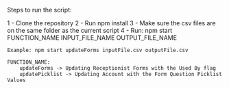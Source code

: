 Steps to run the script:

1 - Clone the repository
2 - Run npm install
3 - Make sure the csv files are on the same folder as the current script
4 - Run:
    npm start FUNCTION_NAME INPUT_FILE_NAME OUTPUT_FILE_NAME

    Example: npm start updateForms inputFile.csv outputFile.csv

    FUNCTION_NAME:
        updateForms -> Updating Receptionist Forms with the Used By flag
        updatePicklist -> Updating Account with the Form Question Picklist Values

